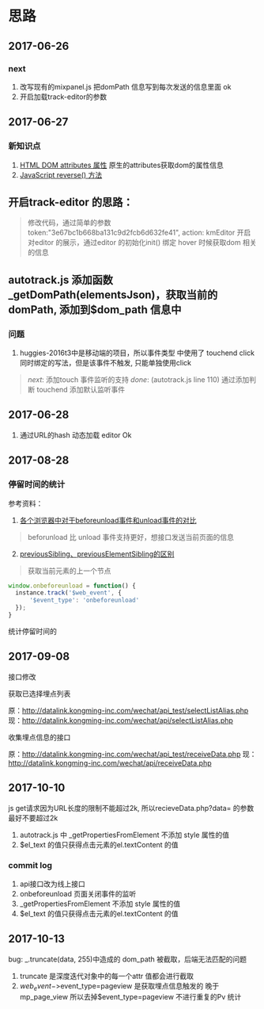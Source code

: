 # 思路

## 2017-06-26

### next

  1. 改写现有的mixpanel.js 把domPath 信息写到每次发送的信息里面 ok
  2. 开启加载track-editor的参数

## 2017-06-27

### 新知识点

1. [HTML DOM attributes 属性](http://www.w3school.com.cn/jsref/prop_node_attributes.asp) 原生的attributes获取dom的属性信息
2. [JavaScript reverse() 方法](http://www.w3school.com.cn/jsref/jsref_reverse.asp)

## 开启track-editor 的思路：
>修改代码，通过简单的参数 token:"3e67bc1b668ba131c9d2fcb6d632fe41", action: kmEditor 开启对editor 的展示，通过editor 的初始化init() 绑定 hover 时候获取dom 相关的信息


## autotrack.js 添加函数 _getDomPath(elementsJson)，获取当前的domPath, 添加到$dom_path 信息中

### 问题
1. huggies-2016t3中是移动端的项目，所以事件类型 中使用了 touchend click 同时绑定的写法，但是该事件不触发, 只能单独使用click
> *next*: 添加touch 事件监听的支持
*done*: (autotrack.js line 110) 通过添加判断 touchend 添加默认监听事件


## 2017-06-28

1. 通过URL的hash 动态加载 editor Ok

## 2017-08-28

### 停留时间的统计

参考资料：
1. [各个浏览器中对于beforeunload事件和unload事件的对比](http://sinaad.github.io/xfe/2016/06/29/beforeunlod-vs-unload/)
> beforunload 比 unload 事件支持更好，想接口发送当前页面的信息

2. [previousSibling、previousElementSibling的区别](http://blog.csdn.net/sunlizhen/article/details/73437102)
> 获取当前元素的上一个节点

``` javascript
window.onbeforeunload = function() {
  instance.track('$web_event', {
      '$event_type': 'onbeforeunload'
  });
}
```

统计停留时间的

## 2017-09-08

接口修改 

获取已选择埋点列表

原：http://datalink.kongming-inc.com/wechat/api_test/selectListAlias.php
现：http://datalink.kongming-inc.com/wechat/api/selectListAlias.php

收集埋点信息的接口

原：http://datalink.kongming-inc.com/wechat/api_test/receiveData.php
现：http://datalink.kongming-inc.com/wechat/api/receiveData.php


## 2017-10-10

js get请求因为URL长度的限制不能超过2k, 所以recieveData.php?data= 的参数最好不要超过2k

1. autotrack.js 中 _getPropertiesFromElement 不添加 style 属性的值
2. $el_text 的值只获得点击元素的el.textContent 的值

### commit log 

1. api接口改为线上接口
2. onbeforeunload 页面关闭事件的监听
3. _getPropertiesFromElement 不添加 style 属性的值
4. $el_text 的值只获得点击元素的el.textContent 的值

## 2017-10-13

bug: _.truncate(data, 255)中造成的 dom_path 被截取，后端无法匹配的问题

1. truncate 是深度迭代对象中的每一个attr 值都会进行截取
2. $web_event->$event_type=pageview  是获取埋点信息触发的 晚于 mp_page_view  所以去掉$event_type=pageview 不进行重复的Pv 统计